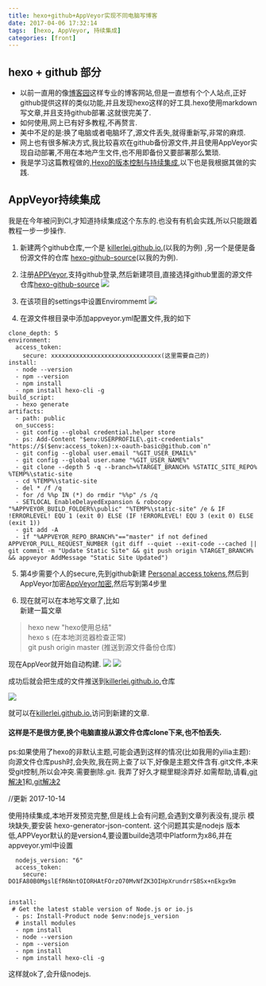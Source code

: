 ```yaml
---
title: hexo+github+AppVeyor实现不同电脑写博客
date: 2017-04-06 17:32:14
tags:  [hexo, AppVeyor, 持续集成]
categories: [front]
---
```

## hexo + github 部分
+ 以前一直用的像[博客园](http://www.cnblogs.com/)这样专业的博客网站,但是一直想有个个人站点,正好github提供这样的类似功能,并且发现hexo这样的好工具.hexo使用markdown写文章,并且支持github部署.这就很完美了.
+ 如何使用,网上已有好多教程,不再赘言.
+ 美中不足的是:换了电脑或者电脑坏了,源文件丢失,就得重新写,非常的麻烦.
+ 网上也有很多解决方式,我比较喜欢在github备份源文件,并且使用AppVeyor实现自动部署,不用在本地产生文件,也不用即备份又要部署那么繁琐.
+ 我是学习这篇教程做的,[Hexo的版本控制与持续集成](https://formulahendry.github.io/2016/12/04/hexo-ci/),以下也是我根据其做的实践.
<!-- more -->

## AppVeyor持续集成
我是在今年被问到CI,才知道持续集成这个东东的.也没有有机会实践,所以只能跟着教程一步一步操作.

1. 新建两个github仓库,一个是 [killerlei.github.io.](https://github.com/killerlei/killerlei.github.io)(以我的为例) ,另一个是便是备份源文件的仓库 [hexo-github-source](https://github.com/killerlei/hexo-github-source)(以我的为例).


2. 注册[APPVeyor](https://www.appveyor.com/),支持github登录,然后新建项目,直接选择github里面的源文件仓库[hexo-github-source](https://github.com/killerlei/hexo-github-source) 
![](http://oo0zdjapt.bkt.clouddn.com/hexo/imagesappveyor-p.png)

3. 在该项目的settings中设置Envirommemt
![](http://oo0zdjapt.bkt.clouddn.com/Appveyor-e.png)

4. 在源文件根目录中添加appveyor.yml配置文件,我的如下 
```
clone_depth: 5
environment:
  access_token:
    secure: xxxxxxxxxxxxxxxxxxxxxxxxxxxxxxx(这里需要自己的)
install:
  - node --version
  - npm --version
  - npm install
  - npm install hexo-cli -g
build_script:
  - hexo generate
artifacts:
  - path: public
  on_success:
  - git config --global credential.helper store
  - ps: Add-Content "$env:USERPROFILE\.git-credentials" "https://$($env:access_token):x-oauth-basic@github.com`n"
  - git config --global user.email "%GIT_USER_EMAIL%"
  - git config --global user.name "%GIT_USER_NAME%"
  - git clone --depth 5 -q --branch=%TARGET_BRANCH% %STATIC_SITE_REPO% %TEMP%\static-site
  - cd %TEMP%\static-site
  - del * /f /q
  - for /d %%p IN (*) do rmdir "%%p" /s /q
  - SETLOCAL EnableDelayedExpansion & robocopy "%APPVEYOR_BUILD_FOLDER%\public" "%TEMP%\static-site" /e & IF !ERRORLEVEL! EQU 1 (exit 0) ELSE (IF !ERRORLEVEL! EQU 3 (exit 0) ELSE (exit 1))
  - git add -A
  - if "%APPVEYOR_REPO_BRANCH%"=="master" if not defined APPVEYOR_PULL_REQUEST_NUMBER (git diff --quiet --exit-code --cached || git commit -m "Update Static Site" && git push origin %TARGET_BRANCH% && appveyor AddMessage "Static Site Updated")
```
5. 第4步需要个人的secure,先到github新建 [Personal access tokens](https://github.com/settings/tokens),然后到AppVeyor加密[AppVeyor加密](https://ci.appveyor.com/tools/encrypt),然后写到第4步里

6. 现在就可以在本地写文章了,比如 <br>新建一篇文章  
>hexo new "hexo使用总结"<br> 
  hexo s   (在本地浏览器检查正常)<br>
  git push origin master (推送到源文件备份仓库)<br>

   现在AppVeor就开始自动构建.
![](http://oo0zdjapt.bkt.clouddn.com/hexo/images/appveyor-b1.png)
![](http://oo0zdjapt.bkt.clouddn.com/hexo/images/appveyor-b2.png) 

成功后就会把生成的文件推送到[killerlei.github.io.](https://github.com/killerlei/killerlei.github.io)仓库

![](http://oo0zdjapt.bkt.clouddn.com/hexo/images/git-io.png)    

就可以在[killerlei.github.io.](https://killerlei.github.io./)访问到新建的文章.

####  这样是不是很方便,换个电脑直接从源文件仓库clone下来,也不怕丢失.
ps:如果使用了hexo的非默认主题,可能会遇到这样的情况(比如我用的yilia主题):<br>
向源文件仓库push时,会失败,我在网上查了以下,好像是主题文件含有.git文件,本来受git控制,所以会冲突.需要删除.git. 我弄了好久才糊里糊涂弄好.如需帮助,请看[.git解决1](http://memory.blog.51cto.com/6054201/1217107)和[.git解决2](http://bbs.csdn.net/topics/390822726)

//更新 2017-10-14

使用持续集成,本地开发预览完整,但是线上会有问题,会遇到文章列表没有,提示 模块缺失,要安装 hexo-generator-json-content.
这个问题其实是nodejs 版本低,APPVeyor默认的是version4,要设置builde选项中Platform为x86,并在appveyor.yml中设置

```environment:
  nodejs_version: "6"
  access_token:
    secure: DO1FA80B0MgslEfR6NntOIORHAtFOrzO70MvNfZK3OIHpXrundrrSBSx+nEkgx9m


install:
 # Get the latest stable version of Node.js or io.js
  - ps: Install-Product node $env:nodejs_version
  # install modules
  - npm install
  - node --version
  - npm --version
  - npm install
  - npm install hexo-cli -g

  ```

这样就ok了,会升级nodejs.